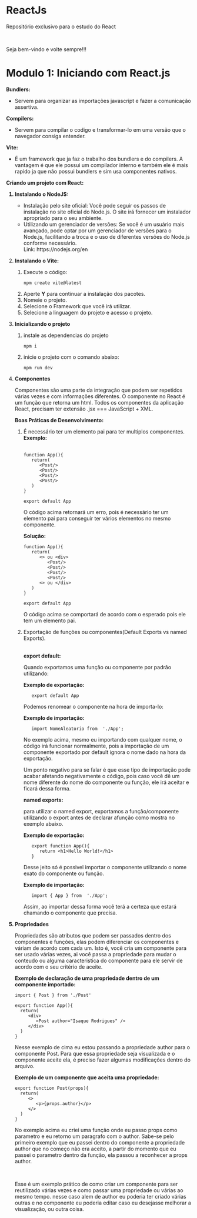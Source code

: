 # ReactJs
<p>Repositório exclusivo para o estudo do React</p><br>
<p>Seja bem-vindo e volte sempre!!!</p>

# Modulo 1: Iniciando com React.js
<strong>Bundlers:</strong> 
- Servem para organizar as importações javascript e fazer a comunicação assertiva.<br>

<strong>Compilers:</strong>
- Servem para compilar o codigo e transformar-lo em uma versão que o navegador consiga entender.<br>

<strong>Vite:</strong>
- É um framework que ja faz o trabalho dos bundlers e do compilers. A vantagem é que ele possui um compilador interno e também ele é mais rapido ja que não possui bundlers e sim usa componentes nativos.<br>

<strong>Criando um projeto com React:</strong>

 <ol>
 <strong><li>Instalando o NodeJS:</li></strong>
 <ul>
    <li>
     Instalação pelo site oficial: Você pode seguir os passos de instalação no site oficial do Node.js. O site irá fornecer um instalador apropriado para o seu ambiente.    
    </li>
    <li>
     Utilizando um gerenciador de versões: Se você é um usuário  mais avançado, pode optar por um gerenciador de versões para o Node.js, facilitando a troca e o uso de diferentes versões do Node.js conforme necessário.<br>
    Link: https://nodejs.org/en
    </li>
 </ul>
 
 <strong><li>Instalando o Vite:</li></strong>
 <ol>

 <li>Execute o código:</li>

    npm create vite@latest

 <li>Aperte <strong>Y</strong> para continuar a instalação dos pacotes.</li>
 <li>Nomeie o projeto.</li>
 <li>Selecione o Framework que você irá utilizar.</li>
 <li>Selecione a linguagem do projeto e acesso o projeto.</li>
 </ol>   

<strong><li>Inicializando o projeto</li></strong>
 <ol>
 <li>instale as dependencias do projeto</li>
    
    npm i
 
 <li>inicie o projeto com o comando abaixo:</li>
    
    npm run dev
 </ol>


 <strong><li>Componentes</li></strong>
 <p>Componentes são uma parte da integração que podem ser repetidos várias vezes e com informações diferentes. 
 O componente no React é um função que retorna um html. Todos os componentes da aplicação React, precisam ter extensão .jsx === JavaScript + XML.
 </p>

  <strong>Boas Práticas de Desenvolvimento:</strong>
 <ol>
   <li>É necessário ter um elemento pai para ter multiplos componentes. 
   <br>
   <strong>Exemplo:</strong></li><br>

   ```
   function App(){
      return(
         <Post/>
         <Post/>
         <Post/>
         <Post/>
      )
   }

   export default App
   ```

   <p>O código acima retornará um erro, pois é necessário ter um elemento pai para conseguir ter vários elementos no mesmo componente.<br></p>
   <strong>Solução:</strong>
   
   ```
   function App(){
      return(
         <> ou <div>
            <Post/>
            <Post/>
            <Post/>
            <Post/>
         <> ou </div>
      )
   }

   export default App
   ```

   O código acima se comportará de acordo com o esperado pois ele tem um elemento pai.
   <li>Exportação de funções ou componentes(Default Exports vs named Exports).</li><br>
   <strong><p>export default:</p></strong>
   <p>Quando exportamos uma função ou componente por padrão utilizando:</p>
   
   <strong><p>Exemplo de exportação:</p></strong>
  
   ```
      export default App
   ```

   <p>Podemos renomear o componente na hora de importa-lo:</p>

   <strong><p>Exemplo de importação:</p></strong>
   
   ```
      import NomeAleatorio from  './App';
   ```

   <p>No exemplo acima, mesmo eu importando com qualquer nome, o código irá funcionar normalmente, pois a importação de um componente exportado por default ignora o nome dado na hora da exportação.</p>
   <p>Um ponto negativo para se falar é que esse tipo de importação pode acabar afetando negativamente o código, pois caso você dê um nome diferente do nome do componente ou função, ele irá aceitar e ficará dessa forma.</p>

   <strong><p>named exports:</p></strong>
   <p>para utilizar o named export, exportamos a função/componente utilizando o export antes de declarar afunção como mostra no exemplo abaixo.</p>
   
   <strong><p>Exemplo de exportação:</p></strong>
   
   ```
      export function App(){
         return <h1>Hello World!</h1>
      }
   ```

   <p>Desse jeito só é possivel importar o componente utilizando o nome exato do componente ou função.</p>
   <strong><p>Exemplo de importação:</p></strong>
   
   ```
      import { App } from  './App';
   ```

   <p> Assim, ao importar dessa forma você terá a certeza que estará chamando o componente que precisa.</p>
 </ol>
 <strong><li>Propriedades</li></strong>
 <p>Propriedades são atributos que podem ser passados dentro dos componentes e funções, elas podem diferenciar os componentes e váriam de acordo com cada um. Isto é, você cria um componente para ser usado várias vezes, ai você passa a propriedade para mudar o conteudo ou alguma caracteristica do componente para ele servir de acordo com o seu critério de aceite.</p>

 <strong><p>Exemplo de declaração de uma propriedade dentro de um componente importado:</p></strong>
 
 ```
 import { Post } from './Post'

 export function App(){
   return(
      <div>
         <Post author="Isaque Rodrigues" />
      </div>
   )
 }
 ```
 <p>Nesse exemplo de cima eu estou passando a propriedade author para o componente Post. Para que essa propriedade seja visualizada e o componente aceite ela, é preciso fazer algumas modificações dentro do arquivo.</p>

 <strong><p>Exemplo de um componente que aceita uma propriedade:</p></strong>

 ```
 export function Post(props){
   return(
      <>
         <p>{props.author}</p>
      </>
   )
 }
 ```
 <p>No exemplo acima eu criei uma função onde eu passo props como parametro e eu retorno um paragrafo com o author. Sabe-se pelo primeiro exemplo que eu passei dentro do componente a propriedade author que no começo não era aceito, a partir do momento que eu passei o parametro dentro da função, ela passou a reconhecer a props author.</p><br>
 <p>Esse é um exemplo prático de como criar um componente para ser reutilizado várias vezes e como passar uma propriedade ou várias ao mesmo tempo. nesse caso alem de author eu poderia ter criado várias outras e no componente eu poderia editar caso eu desejasse melhorar a visualização, ou outra coisa.</p>



</ol>